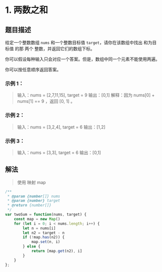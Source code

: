 # 1. 两数之和

## 题目描述

给定一个整数数组 `nums` 和一个整数目标值 `target`，请你在该数组中找出 和为目标值 的那 两个 整数，并返回它们的数组下标。

你可以假设每种输入只会对应一个答案。但是，数组中同一个元素不能使用两遍。

你可以按任意顺序返回答案。

### 示例 1：

>输入：nums = [2,7,11,15], target = 9
>输出：[0,1]
>解释：因为 nums[0] + nums[1] == 9 ，返回 [0, 1] 。

### 示例 2：

>输入：nums = [3,2,4], target = 6
>输出：[1,2]

### 示例 3：

>输入：nums = [3,3], target = 6
>输出：[0,1]

## 解法

> 使用 映射 map

```javascript
/**
 * @param {number[]} nums
 * @param {number} target
 * @return {number[]}
 */
var twoSum = function(nums, target) {
    const map = new Map()
    for (let i = 0; i < nums.length; i++) {
        let n = nums[i]
        let n2 = target - n
        if (!map.has(n2)) {
            map.set(n, i)
        } else {
            return [map.get(n2), i]
        }
    }
};
```
